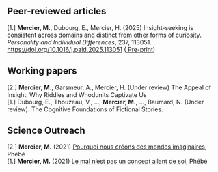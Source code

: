 ## Peer-reviewed articles

[1.] **Mercier, M.**, Dubourg, E., Mercier, H. (2025) Insight-seeking is consistent across domains and distinct from other forms of curiosity. *Personality and Individual Differences*, 237, 113051. https://doi.org/10.1016/j.paid.2025.113051 ([<PDF /> Pre-print](https://osf.io/preprints/osf/7fpku))

  
## Working papers

[2.] **Mercier, M.**, Garsmeur, A., Mercier, H. (Under review) The Appeal of Insight: Why Riddles and Whodunits Captivate Us  
[1.] Dubourg, E., Thouzeau, V., ..., **Mercier, M.**, ..., Baumard, N. (Under review). The Cognitive Foundations of Fictional
Stories.  

  
## Science Outreach

[2.] **Mercier, M.** (2021) [Pourquoi nous créons des mondes imaginaires](https://www.lepoint.fr/monde/phebe-pourquoi-nous-creons-des-mondes-imaginaires-07-09-2021-2441949_24.php), Phébé  
[1.] **Mercier, M.** (2021) [Le mal n’est pas un concept allant de soi](https://www.lepoint.fr/monde/phebe-le-mal-n-est-pas-un-concept-allant-de-soi-27-07-2021-2436938_24.php), Phébé